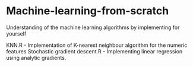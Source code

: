 # Machine-learning-from-scratch
Understanding of the machine learning algorithms by implementing for yourself


KNN.R - Implementation of K-nearest neighbour algorithm for the numeric features
Stochastic gradient descent.R - Implementing linear regression using analytic gradients.
